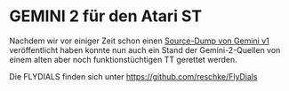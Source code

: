 # GEMINI 2 für den Atari ST

Nachdem wir vor einiger Zeit schon einen [Source-Dump von Gemini v1](https://github.com/gereons/gemini) veröffentlicht haben konnte nun auch ein Stand der Gemini-2-Quellen von einem alten aber noch funktionstüchtigen TT gerettet werden.

Die FLYDIALS finden sich unter https://github.com/reschke/FlyDials
